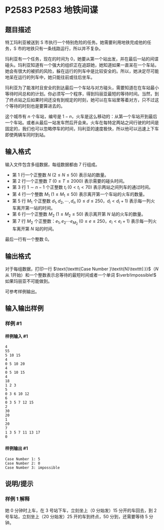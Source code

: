 # P2583 P2583 地铁间谍

## 题目描述

特工玛利亚被送到 S 市执行一个特别危险的任务。她需要利用地铁完成他的任务，S 市的地铁只有一条线路运行，所以并不复杂。

玛利亚有一个任务，现在的时间为 $0$，她要从第一个站出发，并在最后一站的间谍碰头。玛利亚知道有一个强大的组织正在追踪她，她知道如果一直呆在一个车站，她会有很大的被抓的风险，躲在运行的列车中是比较安全的。所以，她决定尽可能地呆在运行的列车中，她只能往前或往后坐车。

玛利亚为了能准时且安全的到达最后一个车站与对方碰头，需要知道在在车站最小等待时间总和的计划。你必须写一个程序，得到玛丽亚最短的等待时间。当然，到了终点站之后如果时间还没有到规定的时刻，她可以在车站里等着对方，只不过这个等待的时刻也是要算进去的。

这个城市有 $n$ 个车站，编号是 $1-n$，火车是这么移动的：从第一个车站开到最后一个车站。或者从最后一站发车然后开会来。火车在每特定两站之间行驶的时间是固定的，我们也可以忽略停车的时间，玛利亚的速度极快，所以他可以迅速上下车即使两辆车同时到站。

## 输入格式

输入文件包含多组数据，每组数据都由 $7$ 行组成。

- 第 $1$ 行一个正整数 $N\ (2 \le N \le 50)$ 表示站的数量。
- 第 $2$ 行一个正整数 $T\ (0 \le T \le 2000)$ 表示需要的碰头时间。
- 第 $3$ 行 $1\sim n-1$ 个正整数 $t_i\ (0<t_i<70)$ 表示两站之间列车的通过时间。
- 第 $4$ 行一个整数 $M_1\ (1 \le M_1 \le 50)$ 表示离开第一个车站的火车的数量。
- 第 $5$ 行 $M_1$ 个正整数 $d_1,d_2,\cdots,d_n\ (0 \le d \le 250$，$d_i<d_i+1)$ 表示每一列火车离开第一站的时间。
- 第 $6$ 行一个正整数 $M_2\ (1 \le M_2 \le 50)$ 表示离开第 $N$ 站的火车的数量。
- 第 $7$ 行 $M_2$ 个正整数：$e_1,e_2\cdots e_{M_2}\ (0 \le e \le 250$，$e_i<e_i+1)$ 表示每一列火车离开第 $N$ 站的时间。

最后一行有一个整数 $0$。

## 输出格式

对于每组数据，打印一行 $\text{\texttt{Case Number }\textit{N}\texttt{:}}$（$N$ 从 $1$开始）和一个整数表示总等待的最短时间或者一个单词 $\verb!impossible!$ 如果玛丽亚不可能做到。

可参考样例输出。

## 输入输出样例

### 样例 #1

#### 样例输入 #1

```
4
55
5 10 15
4
0 5 10 20
4
0 5 10 15
4
18
1 2 3
5
0 3 6 10 12
6
0 3 5 7 12 15
2
30
20
1
20
7
1 3 5 7 11 13 17
0
```

#### 样例输出 #1

```
Case Number 1: 5
Case Number 2: 0
Case Number 3: impossible
```

## 说明/提示

### 样例 1 解释

她 $0$ 分钟时上车，在 $3$ 号站下车，立刻坐上（$0$ 分始发）$15$ 分开的车回去，到 $2$ 号车站，立刻坐上（$20$ 分始发）$25$ 开的车到终点，$50$ 分到，还需要等待 $5$ 分钟。

